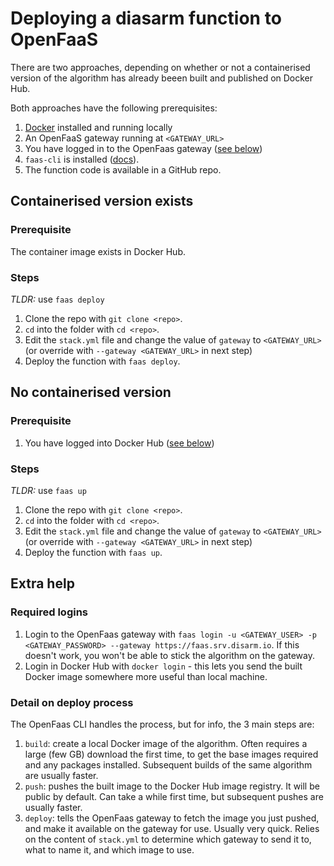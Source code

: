 # Deploying a diasarm function to OpenFaaS

There are two approaches, depending on whether or not a containerised version of the algorithm has already beeen built and published on Docker Hub.

Both approaches have the following prerequisites:

1. [Docker](https://docs.docker.com/install/) installed and running locally
1. An OpenFaaS gateway running at `<GATEWAY_URL>`
2. You have logged in to the OpenFaas gateway ([see below](#required-logins))
3. `faas-cli` is installed ([docs](https://docs.openfaas.com/cli/install/)).
2. The function code is available in a GitHub repo.

## Containerised version exists

### Prerequisite
The container image exists in Docker Hub.


### Steps
*TLDR:* use `faas deploy`

1. Clone the repo with `git clone <repo>`.
2. `cd` into the folder with `cd <repo>`.
3. Edit the `stack.yml` file and change the value of `gateway` to `<GATEWAY_URL>` (or override with `--gateway <GATEWAY_URL>` in next step)
4. Deploy the function with `faas deploy`.


## No containerised version

### Prerequisite
1. You have logged into Docker Hub ([see below](#required-logins))


### Steps
*TLDR:* use `faas up`

1. Clone the repo with `git clone <repo>`.
2. `cd` into the folder with `cd <repo>`.
3. Edit the `stack.yml` file and change the value of `gateway` to `<GATEWAY_URL>` (or override with `--gateway <GATEWAY_URL>` in next step)
4. Deploy the function with `faas up`.


## Extra help

### Required logins

1. Login to the OpenFaas gateway with `faas login -u <GATEWAY_USER> -p <GATEWAY_PASSWORD> --gateway https://faas.srv.disarm.io`. If this doesn't work, you won't be able to stick the algorithm on the gateway.
1. Login in Docker Hub with `docker login` - this lets you send the built Docker image somewhere more useful than local machine.


### Detail on deploy process

The OpenFaas CLI handles the process, but for info, the 3 main steps are:

1. `build`: create a local Docker image of the algorithm. Often requires a large \(few GB\) download the first time, to get the base images required and any packages installed. Subsequent builds of the same algorithm are usually faster.
2. `push`: pushes the built image to the Docker Hub image registry. It will be public by default. Can take a while first time, but subsequent pushes are usually faster.
3. `deploy`: tells the OpenFaas gateway to fetch the image you just pushed, and make it available on the gateway for use. Usually very quick. Relies on the content of `stack.yml` to determine which gateway to send it to, what to name it, and which image to use. 
